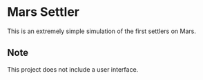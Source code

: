 # Mars Settler

This is an extremely simple simulation of the first settlers on Mars.

## Note

This project does not include a user interface.
